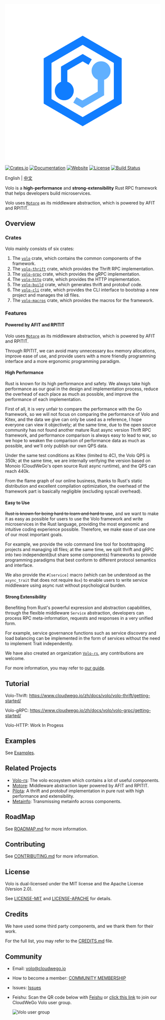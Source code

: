![Volo](https://github.com/cloudwego/volo/raw/main/.github/assets/logo.png?sanitize=true)

[![Crates.io](https://img.shields.io/crates/v/volo)](https://crates.io/crates/volo)
[![Documentation](https://docs.rs/volo/badge.svg)](https://docs.rs/volo)
[![Website](https://img.shields.io/website?up_message=cloudwego&url=https%3A%2F%2Fwww.cloudwego.io%2F)](https://www.cloudwego.io/)
[![License](https://img.shields.io/crates/l/volo)](#license)
[![Build Status][actions-badge]][actions-url]

[actions-badge]: https://github.com/cloudwego/volo/actions/workflows/ci.yaml/badge.svg
[actions-url]: https://github.com/cloudwego/volo/actions

English | [中文](README-zh_cn.md)

Volo is a **high-performance** and **strong-extensibility** Rust RPC framework that helps developers build microservices.

Volo uses [`Motore`][motore] as its middleware abstraction, which is powered by AFIT and RPITIT.

## Overview

### Crates

Volo mainly consists of six crates:

1. The [`volo`][volo] crate, which contains the common components of the framework.
2. The [`volo-thrift`][volo-thrift] crate, which provides the Thrift RPC implementation.
3. The [`volo-grpc`][volo-grpc] crate, which provides the gRPC implementation.
4. The [`volo-http`][volo-http] crate, which provides the HTTP implementation.
5. The [`volo-build`][volo-build] crate, which generates thrift and protobuf code.
6. The [`volo-cli`][volo-cli] crate, which provides the CLI interface to bootstrap a new project and manages the idl files.
7. The [`volo-macros`][volo-macros] crate, which provides the macros for the framework.

### Features

#### Powered by AFIT and RPITIT

Volo uses [`Motore`][motore] as its middleware abstraction, which is powered by AFIT and RPITIT.

Through RPITIT, we can avoid many unnecessary `Box` memory allocations, improve ease of use, and provide users with a more friendly programming interface and a more ergonomic programming paradigm.

#### High Performance

Rust is known for its high performance and safety. We always take high performance as our goal in the design and implementation process, reduce the overhead of each place as much as possible, and improve the performance of each implementation.

First of all, it is very unfair to compare the performance with the Go framework, so we will not focus on comparing the performance of Volo and Kitex, and the data we give can only be used as a reference, I hope everyone can view it objectively; at the same time, due to the open source community has not found another mature Rust async version Thrift RPC framework, and performance comparison is always easy to lead to war, so we hope to weaken the comparison of performance data as much as possible, and we'll only publish our own QPS data.

Under the same test conditions as Kitex (limited to 4C), the Volo QPS is 350k; at the same time, we are internally verifying the version based on Monoio (CloudWeGo's open source Rust async runtime), and the QPS can reach 440k.

From the flame graph of our online business, thanks to Rust's static distribution and excellent compilation optimization, the overhead of the framework part is basically negligible (excluding syscall overhead).

#### Easy to Use

~~Rust is known for being hard to learn and hard to use~~, and we want to make it as easy as possible for users to use the Volo framework and write microservices in the Rust language, providing the most ergonomic and intuitive coding experience possible. Therefore, we make ease of use one of our most important goals.

For example, we provide the volo command line tool for bootstraping projects and managing idl files; at the same time, we split thrift and gRPC into two independent(but share some components) frameworks to provide programming paradigms that best conform to different protocol semantics and interface.

We also provide the `#[service]` macro (which can be understood as the `async_trait` that does not require `Box`) to enable users to write service middleware using async rust without psychological burden.

#### Strong Extensibility

Benefiting from Rust's powerful expression and abstraction capabilities, through the flexible middleware `Service` abstraction, developers can process RPC meta-information, requests and responses in a very unified form.

For example, service governance functions such as service discovery and load balancing can be implemented in the form of services without the need to implement Trait independently.

We have also created an organization [`Volo-rs`][volo-rs], any contributions are welcome.

For more information, you may refer to [our guide](https://www.cloudwego.io/zh/docs/volo/guide/).

## Tutorial

Volo-Thrift: <https://www.cloudwego.io/zh/docs/volo/volo-thrift/getting-started/>

Volo-gRPC: <https://www.cloudwego.io/zh/docs/volo/volo-grpc/getting-started/>

Volo-HTTP: Work In Progess

## Examples

See [Examples][examples].

## Related Projects

- [Volo-rs][volo-rs]: The volo ecosystem which contains a lot of useful components.
- [Motore][motore]: Middleware abstraction layer powered by AFIT and RPITIT.
- [Pilota][pilota]: A thrift and protobuf implementation in pure rust with high performance and extensibility.
- [Metainfo][metainfo]: Transmissing metainfo across components.

## RoadMap

See [ROADMAP.md](https://github.com/cloudwego/volo/blob/main/ROADMAP.md) for more information.

## Contributing

See [CONTRIBUTING.md](https://github.com/cloudwego/volo/blob/main/CONTRIBUTING.md) for more information.

## License

Volo is dual-licensed under the MIT license and the Apache License (Version 2.0).

See [LICENSE-MIT](https://github.com/cloudwego/volo/blob/main/LICENSE-MIT) and [LICENSE-APACHE](https://github.com/cloudwego/volo/blob/main/LICENSE-APACHE) for details.

## Credits

We have used some third party components, and we thank them for their work.

For the full list, you may refer to the [CREDITS.md](https://github.com/cloudwego/volo/blob/main/CREDITS.md) file.

## Community

- Email: [volo@cloudwego.io](mailto:volo@cloudwego.io)
- How to become a member: [COMMUNITY MEMBERSHIP](https://github.com/cloudwego/community/blob/main/COMMUNITY_MEMBERSHIP.md)
- Issues: [Issues](https://github.com/cloudwego/volo/issues)
- Feishu: Scan the QR code below with [Feishu](https://www.feishu.cn/) or [click this link](https://applink.feishu.cn/client/chat/chatter/add_by_link?link_token=b34v5470-8e4d-4c7d-bf50-8b2917af026b) to join our CloudWeGo Volo user group.

  <img src="https://github.com/cloudwego/volo/raw/main/.github/assets/volo-feishu-user-group.png" alt="Volo user group" width="50%" height="50%" />

[volo-rs]: https://github.com/volo-rs
[motore]: https://github.com/cloudwego/motore
[pilota]: https://github.com/cloudwego/pilota
[metainfo]: https://github.com/cloudwego/metainfo
[volo]: https://docs.rs/volo
[volo-thrift]: https://docs.rs/volo-thrift
[volo-grpc]: https://docs.rs/volo-grpc
[volo-http]: https://docs.rs/volo-http
[volo-build]: https://docs.rs/volo-build
[volo-cli]: https://crates.io/crates/volo-cli
[volo-macros]: https://docs.rs/volo-macros
[examples]: https://github.com/cloudwego/volo/tree/main/examples
